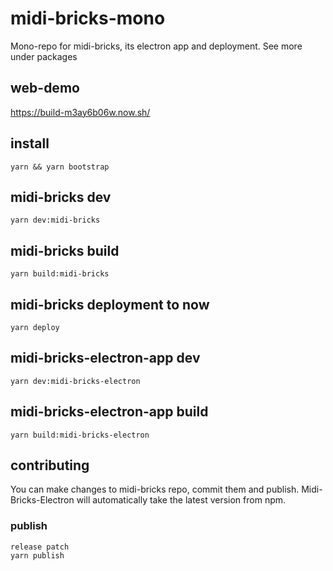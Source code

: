# midi-bricks-mono

Mono-repo for midi-bricks, its electron app and deployment. See more under packages

## web-demo
https://build-m3ay6b06w.now.sh/

## install

```
yarn && yarn bootstrap
```

## midi-bricks dev

```
yarn dev:midi-bricks
```

## midi-bricks build

```
yarn build:midi-bricks
```

## midi-bricks deployment to now

```
yarn deploy
```

## midi-bricks-electron-app dev

```
yarn dev:midi-bricks-electron
```

## midi-bricks-electron-app build

```
yarn build:midi-bricks-electron
```

## contributing

You can make changes to midi-bricks repo, commit them and publish. Midi-Bricks-Electron will automatically take the latest version from npm.


### publish

```
release patch
yarn publish
```
